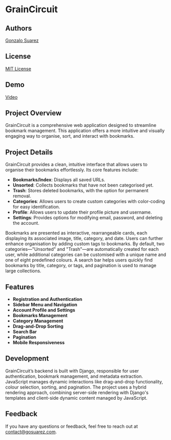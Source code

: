 # GrainCircuit

## Authors
[Gonzalo Suarez](https://github.com/gosuarez)

## License
[MIT License](LICENSE)

## Demo
[Video](https://youtu.be/c4xljo1M5SE)

## Project Overview
GrainCircuit is a comprehensive web application designed to streamline bookmark management. This application offers a more intuitive and visually engaging way to organise, sort, and interact with bookmarks.

## Project Details
GrainCircuit provides a clean, intuitive interface that allows users to organise their bookmarks effortlessly. Its core features include:

- **Bookmarks/Index**: Displays all saved URLs.
- **Unsorted**: Collects bookmarks that have not been categorised yet.
- **Trash**: Stores deleted bookmarks, with the option for permanent removal.
- **Categories**: Allows users to create custom categories with color-coding for easy identification.
- **Profile**: Allows users to update their profile picture and username.
- **Settings**: Provides options for modifying email, password, and deleting the account.

Bookmarks are presented as interactive, rearrangeable cards, each displaying its associated image, title, category, and date. Users can further enhance organisation by adding custom tags to bookmarks. By default, two categories—"Unsorted" and "Trash"—are automatically created for each user, while additional categories can be customised with a unique name and one of eight predefined colours. A search bar helps users quickly find bookmarks by title, category, or tags, and pagination is used to manage large collections.

## Features
-  **Registration and Authentication**
-  **Sidebar Menu and Navigation**
-  **Account Profile and Settings**
-  **Bookmarks Management**
-  **Category Management**
-  **Drag-and-Drop Sorting**
-  **Search Bar**
-  **Pagination**
-  **Mobile Responsiveness**

## Development
GrainCircuit’s backend is built with Django, responsible for user authentication, bookmark management, and metadata extraction. JavaScript manages dynamic interactions like drag-and-drop functionality, colour selection, sorting, and pagination. The project uses a hybrid rendering approach, combining server-side rendering with Django's templates and client-side dynamic content managed by JavaScript.

## Feedback

If you have any questions or feedback, feel free to reach out at contact@gosuarez.com.